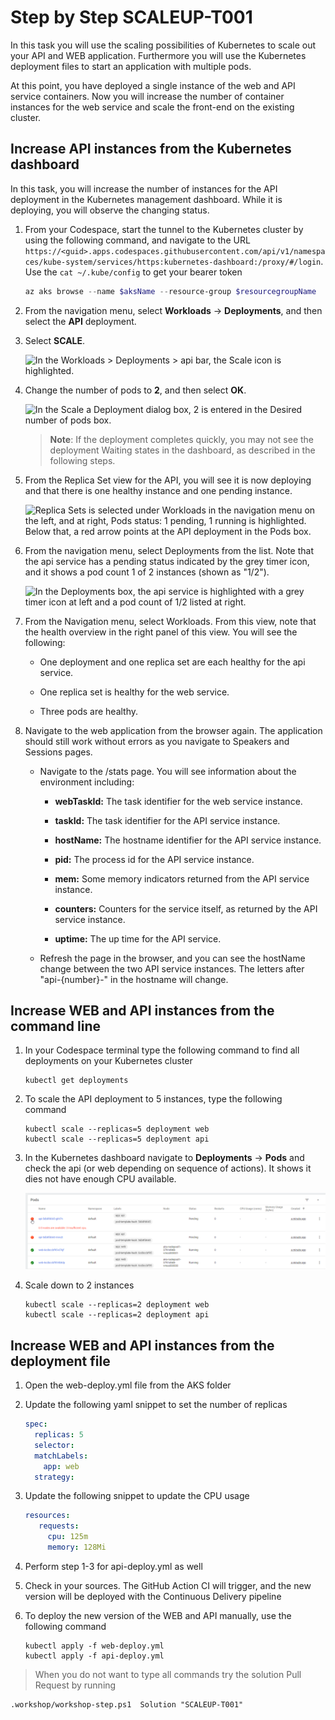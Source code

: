 # Step by Step SCALEUP-T001

In this task you will use the scaling possibilities of Kubernetes to scale out your API and WEB application. Furthermore you will use the Kubernetes deployment files to start an application with multiple pods. 

At this point, you have deployed a single instance of the web and API service containers. Now you will increase the number of container instances for the web service and scale the front-end on the existing cluster.

## Increase API instances from the Kubernetes dashboard

In this task, you will increase the number of instances for the API deployment in the Kubernetes management dashboard. While it is deploying, you will observe the changing status.

1. From your Codespace, start the tunnel to the Kubernetes cluster by using the following command, and navigate to the URL `https://<guid>.apps.codespaces.githubusercontent.com/api/v1/namespaces/kube-system/services/https:kubernetes-dashboard:/proxy/#/login`. Use the `cat ~/.kube/config` to get your bearer token  

   ```PowerShell
   az aks browse --name $aksName --resource-group $resourcegroupName
   ```

2. From the navigation menu, select **Workloads** -\> **Deployments**, and then select the **API** deployment.

2. Select **SCALE**.

   ![In the Workloads > Deployments > api bar, the Scale icon is highlighted.](/Assets/image89.png)

3. Change the number of pods to **2**, and then select **OK**.

   ![In the Scale a Deployment dialog box, 2 is entered in the Desired number of pods box.](/Assets/image116.png)

   > **Note**: If the deployment completes quickly, you may not see the deployment Waiting states in the dashboard, as described in the following steps.

4. From the Replica Set view for the API, you will see it is now deploying and that there is one healthy instance and one pending instance.

   ![Replica Sets is selected under Workloads in the navigation menu on the left, and at right, Pods status: 1 pending, 1 running is highlighted. Below that, a red arrow points at the API deployment in the Pods box.](/Assets/image117.png)

5. From the navigation menu, select Deployments from the list. Note that the api service has a pending status indicated by the grey timer icon, and it shows a pod count 1 of 2 instances (shown as "1/2").

   ![In the Deployments box, the api service is highlighted with a grey timer icon at left and a pod count of 1/2 listed at right.](/Assets/image118.png)

6. From the Navigation menu, select Workloads. From this view, note that the health overview in the right panel of this view. You will see the following:

   - One deployment and one replica set are each healthy for the api service.

   - One replica set is healthy for the web service.

   - Three pods are healthy.

7. Navigate to the web application from the browser again. The application should still work without errors as you navigate to Speakers and Sessions pages.

   - Navigate to the /stats page. You will see information about the environment including:

     - **webTaskId:** The task identifier for the web service instance.

     - **taskId:** The task identifier for the API service instance.

     - **hostName:** The hostname identifier for the API service instance.

     - **pid:** The process id for the API service instance.

     - **mem:** Some memory indicators returned from the API service instance.

     - **counters:** Counters for the service itself, as returned by the API service instance.

     - **uptime:** The up time for the API service.

   - Refresh the page in the browser, and you can see the hostName change between the two API service instances. The letters after "api-{number}-" in the hostname will change.

## Increase WEB and API instances from the command line

1. In your Codespace terminal type the following command to find all deployments on your Kubernetes cluster

   ```
   kubectl get deployments
   ```

2. To scale the API deployment to 5 instances, type the following command

   ```
   kubectl scale --replicas=5 deployment web
   kubectl scale --replicas=5 deployment api
   ```

3. In the Kubernetes dashboard navigate to **Deployments** -\> **Pods** and check the api (or web depending on sequence of actions). It shows it dies not have enough CPU available. 

   ![](/Assets/NoCPU.png)

4. Scale down to 2 instances 

   ```
   kubectl scale --replicas=2 deployment web
   kubectl scale --replicas=2 deployment api
   ```

## Increase WEB and API instances from the deployment file

1. Open the web-deploy.yml file from the AKS folder
2. Update the following yaml snippet to set the number of replicas

   ```YAML
   spec:
     replicas: 5
     selector:
     matchLabels:
       app: web
     strategy:
   ```

3. Update the following snippet to update the CPU usage

   ```YAML
   resources:
      requests:
        cpu: 125m
        memory: 128Mi
   ```

4. Perform step 1-3 for api-deploy.yml as well
5. Check in your sources. The GitHub Action CI will trigger, and the new version will be deployed with the Continuous Delivery pipeline
6. To deploy the new version of the WEB and API manually, use the following command

   ```
   kubectl apply -f web-deploy.yml
   kubectl apply -f api-deploy.yml
   ```

> When you do not want to type all commands try the solution Pull Request by running

```
.workshop/workshop-step.ps1  Solution "SCALEUP-T001"
```
